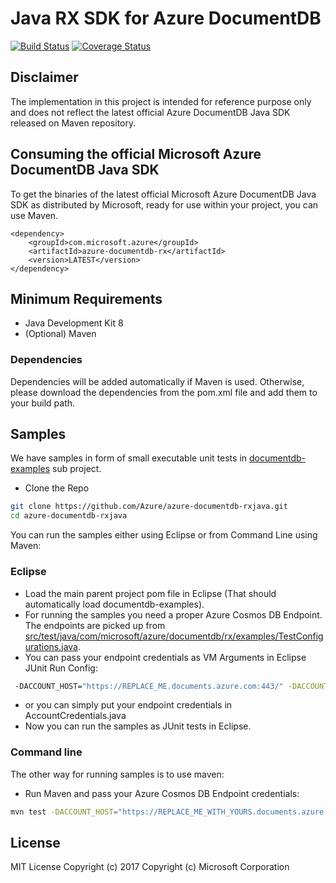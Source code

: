 # Java RX SDK for Azure DocumentDB

[![Build Status](https://api.travis-ci.org/Azure/azure-documentdb-rxjava.svg?branch=master)](https://travis-ci.org/Azure/azure-documentdb-rxjava)
[![Coverage Status](https://img.shields.io/codecov/c/github/Azure/azure-documentdb-rxjava.svg)](https://codecov.io/gh/Azure/azure-documentdb-rxjava)

## Disclaimer
The implementation in this project is intended for reference purpose only and does not reflect the latest official Azure DocumentDB Java SDK released on Maven repository.  

## Consuming the official Microsoft Azure DocumentDB Java SDK

To get the binaries of the latest official Microsoft Azure DocumentDB Java SDK as distributed by Microsoft, ready for use within your project, you can use Maven.

    <dependency>
    	<groupId>com.microsoft.azure</groupId>
    	<artifactId>azure-documentdb-rx</artifactId>
    	<version>LATEST</version>
    </dependency>

## Minimum Requirements
* Java Development Kit 8
* (Optional) Maven

### Dependencies
Dependencies will be added automatically if Maven is used. Otherwise, please download the dependencies from the pom.xml file and add them to your build path. 

## Samples
We have samples in form of small executable unit tests in [documentdb-examples](https://github.com/Azure/azure-documentdb-rxjava/tree/master/azure-documentdb-examples/src/test/java/com/microsoft/azure/documentdb/rx/examples) sub project.

* Clone the Repo
```bash
git clone https://github.com/Azure/azure-documentdb-rxjava.git
cd azure-documentdb-rxjava
```

You can run the samples either using Eclipse or from Command Line using Maven:

### Eclipse

* Load the main parent project pom file in Eclipse (That should automatically load documentdb-examples).
* For running the samples you need a proper Azure Cosmos DB Endpoint. The endpoints are picked up from [src/test/java/com/microsoft/azure/documentdb/rx/examples/TestConfigurations.java](https://github.com/Azure/azure-documentdb-rxjava/blob/master/azure-documentdb-examples/src/test/java/com/microsoft/azure/documentdb/rx/examples/TestConfigurations.java). 
* You can pass your endpoint credentials as VM Arguments in Eclipse JUnit Run Config:
```bash
 -DACCOUNT_HOST="https://REPLACE_ME.documents.azure.com:443/" -DACCOUNT_KEY="REPLACE_ME"
 ```
* or you can simply put your endpoint credentials in AccountCredentials.java
* Now you can run the samples as JUnit tests in Eclipse.

### Command line

The other way for running samples is to use maven:

* Run Maven and pass your Azure Cosmos DB Endpoint credentials:
```bash
mvn test -DACCOUNT_HOST="https://REPLACE_ME_WITH_YOURS.documents.azure.com:443/" -DACCOUNT_KEY="REPLACE_ME_WITH_YOURS"
```

## License
MIT License
Copyright (c) 2017 Copyright (c) Microsoft Corporation
